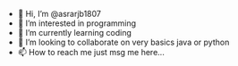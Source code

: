 - 👋 Hi, I’m @asrarjb1807
- 👀 I’m interested in programming
- 🌱 I’m currently learning coding
- 💞️ I’m looking to collaborate on very basics java or python
- 📫 How to reach me just msg me here...

<!---
asrarjb1807/asrarjb1807 is a ✨ special ✨ repository because its `README.md` (this file) appears on your GitHub profile.
You can click the Preview link to take a look at your changes.
--->
